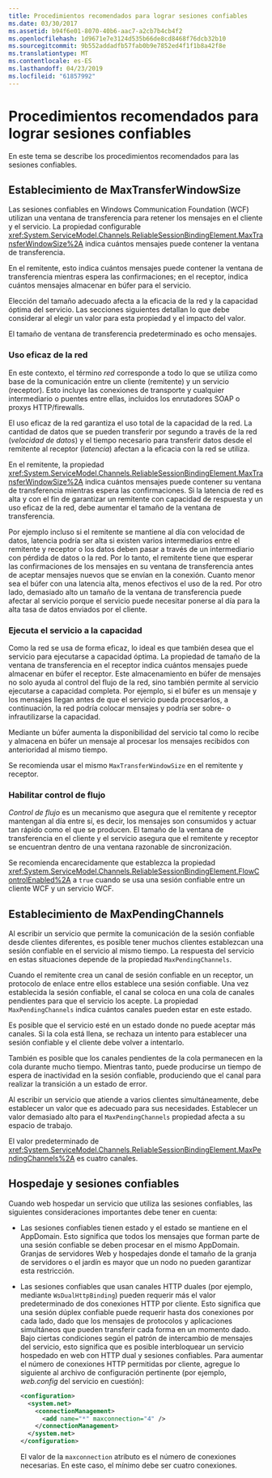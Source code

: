 ```yaml
---
title: Procedimientos recomendados para lograr sesiones confiables
ms.date: 03/30/2017
ms.assetid: b94f6e01-8070-40b6-aac7-a2cb7b4cb4f2
ms.openlocfilehash: 1d9671e7e3124d535b66de8cd8468f76dcb32b10
ms.sourcegitcommit: 9b552addadfb57fab0b9e7852ed4f1f1b8a42f8e
ms.translationtype: MT
ms.contentlocale: es-ES
ms.lasthandoff: 04/23/2019
ms.locfileid: "61857992"
---
```

# <a name="best-practices-for-reliable-sessions"></a>Procedimientos recomendados para lograr sesiones confiables

En este tema se describe los procedimientos recomendados para las sesiones confiables.

## <a name="setting-maxtransferwindowsize"></a>Establecimiento de MaxTransferWindowSize

Las sesiones confiables en Windows Communication Foundation (WCF) utilizan una ventana de transferencia para retener los mensajes en el cliente y el servicio. La propiedad configurable <xref:System.ServiceModel.Channels.ReliableSessionBindingElement.MaxTransferWindowSize%2A> indica cuántos mensajes puede contener la ventana de transferencia.

En el remitente, esto indica cuántos mensajes puede contener la ventana de transferencia mientras espera las confirmaciones; en el receptor, indica cuántos mensajes almacenar en búfer para el servicio.

Elección del tamaño adecuado afecta a la eficacia de la red y la capacidad óptima del servicio. Las secciones siguientes detallan lo que debe considerar al elegir un valor para esta propiedad y el impacto del valor.

El tamaño de ventana de transferencia predeterminado es ocho mensajes.

### <a name="efficient-use-of-the-network"></a>Uso eficaz de la red

En este contexto, el término *red* corresponde a todo lo que se utiliza como base de la comunicación entre un cliente (remitente) y un servicio (receptor). Esto incluye las conexiones de transporte y cualquier intermediario o puentes entre ellas, incluidos los enrutadores SOAP o proxys HTTP/firewalls.

El uso eficaz de la red garantiza el uso total de la capacidad de la red. La cantidad de datos que se pueden transferir por segundo a través de la red (*velocidad de datos*) y el tiempo necesario para transferir datos desde el remitente al receptor (*latencia*) afectan a la eficacia con la red se utiliza.

En el remitente, la propiedad <xref:System.ServiceModel.Channels.ReliableSessionBindingElement.MaxTransferWindowSize%2A> indica cuántos mensajes puede contener su ventana de transferencia mientras espera las confirmaciones. Si la latencia de red es alta y con el fin de garantizar un remitente con capacidad de respuesta y un uso eficaz de la red, debe aumentar el tamaño de la ventana de transferencia.

Por ejemplo incluso si el remitente se mantiene al día con velocidad de datos, latencia podría ser alta si existen varios intermediarios entre el remitente y receptor o los datos deben pasar a través de un intermediario con pérdida de datos o la red. Por lo tanto, el remitente tiene que esperar las confirmaciones de los mensajes en su ventana de transferencia antes de aceptar mensajes nuevos que se envían en la conexión. Cuanto menor sea el búfer con una latencia alta, menos efectivos el uso de la red. Por otro lado, demasiado alto un tamaño de la ventana de transferencia puede afectar al servicio porque el servicio puede necesitar ponerse al día para la alta tasa de datos enviados por el cliente.

### <a name="running-the-service-to-capacity"></a>Ejecuta el servicio a la capacidad

Como la red se usa de forma eficaz, lo ideal es que también desea que el servicio para ejecutarse a capacidad óptima. La propiedad de tamaño de la ventana de transferencia en el receptor indica cuántos mensajes puede almacenar en búfer el receptor. Este almacenamiento en búfer de mensajes no solo ayuda al control del flujo de la red, sino también permite al servicio ejecutarse a capacidad completa. Por ejemplo, si el búfer es un mensaje y los mensajes llegan antes de que el servicio pueda procesarlos, a continuación, la red podría colocar mensajes y podría ser sobre- o infrautilizarse la capacidad.

Mediante un búfer aumenta la disponibilidad del servicio tal como lo recibe y almacena en búfer un mensaje al procesar los mensajes recibidos con anterioridad al mismo tiempo.

Se recomienda usar el mismo `MaxTransferWindowSize` en el remitente y receptor.

### <a name="enabling-flow-control"></a>Habilitar control de flujo

*Control de flujo* es un mecanismo que asegura que el remitente y receptor mantengan al día entre sí, es decir, los mensajes son consumidos y actuar tan rápido como el que se producen. El tamaño de la ventana de transferencia en el cliente y el servicio asegura que el remitente y receptor se encuentran dentro de una ventana razonable de sincronización.

Se recomienda encarecidamente que establezca la propiedad <xref:System.ServiceModel.Channels.ReliableSessionBindingElement.FlowControlEnabled%2A> a `true` cuando se usa una sesión confiable entre un cliente WCF y un servicio WCF.

## <a name="setting-maxpendingchannels"></a>Establecimiento de MaxPendingChannels

Al escribir un servicio que permite la comunicación de la sesión confiable desde clientes diferentes, es posible tener muchos clientes establezcan una sesión confiable en el servicio al mismo tiempo. La respuesta del servicio en estas situaciones depende de la propiedad `MaxPendingChannels`.

Cuando el remitente crea un canal de sesión confiable en un receptor, un protocolo de enlace entre ellos establece una sesión confiable. Una vez establecida la sesión confiable, el canal se coloca en una cola de canales pendientes para que el servicio los acepte. La propiedad `MaxPendingChannels` indica cuántos canales pueden estar en este estado.

Es posible que el servicio esté en un estado donde no puede aceptar más canales. Si la cola está llena, se rechaza un intento para establecer una sesión confiable y el cliente debe volver a intentarlo.

También es posible que los canales pendientes de la cola permanecen en la cola durante mucho tiempo. Mientras tanto, puede producirse un tiempo de espera de inactividad en la sesión confiable, produciendo que el canal para realizar la transición a un estado de error.

Al escribir un servicio que atiende a varios clientes simultáneamente, debe establecer un valor que es adecuado para sus necesidades. Establecer un valor demasiado alto para el `MaxPendingChannels` propiedad afecta a su espacio de trabajo.

El valor predeterminado de <xref:System.ServiceModel.Channels.ReliableSessionBindingElement.MaxPendingChannels%2A> es cuatro canales.

## <a name="reliable-sessions-and-hosting"></a>Hospedaje y sesiones confiables

Cuando web hospedar un servicio que utiliza las sesiones confiables, las siguientes consideraciones importantes debe tener en cuenta:

- Las sesiones confiables tienen estado y el estado se mantiene en el AppDomain. Esto significa que todos los mensajes que forman parte de una sesión confiable se deben procesar en el mismo AppDomain. Granjas de servidores Web y hospedajes donde el tamaño de la granja de servidores o el jardín es mayor que un nodo no pueden garantizar esta restricción.

- Las sesiones confiables que usan canales HTTP duales (por ejemplo, mediante `WsDualHttpBinding`) pueden requerir más el valor predeterminado de dos conexiones HTTP por cliente. Esto significa que una sesión dúplex confiable puede requerir hasta dos conexiones por cada lado, dado que los mensajes de protocolos y aplicaciones simultáneos que pueden transferir cada forma en un momento dado. Bajo ciertas condiciones según el patrón de intercambio de mensajes del servicio, esto significa que es posible interbloquear un servicio hospedado en web con HTTP dual y sesiones confiables. Para aumentar el número de conexiones HTTP permitidas por cliente, agregue lo siguiente al archivo de configuración pertinente (por ejemplo, *web.config* del servicio en cuestión):

  ```xml
  <configuration>
    <system.net>
      <connectionManagement>
        <add name="*" maxconnection="4" />
      </connectionManagement>
    </system.net>
  </configuration>
  ```

  El valor de la `maxconnection` atributo es el número de conexiones necesarias. En este caso, el mínimo debe ser cuatro conexiones.
